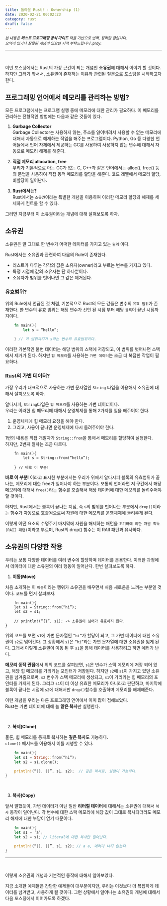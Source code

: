 ```yaml
---
title: 놀라운 Rust! - Ownership (1)
date: 2020-02-21 00:02:23
category: rust
draft: false
---
```


<p style="font-size:12px">
  <i>
      본 내용은 <b>러스트 프로그래밍 공식 가이드</b> 책을 기반으로 번역, 정리한 글입니다. <br> 오역이 있거나 잘못된 개념이 있으면 지적 부탁드립니다 :pray:
  </i>
</p>

<hr>
<br>

이번 포스팅에서는 Rust의 가장 근간이 되는 개념인 **소유권**에 대해서 이야기 할 것이다.
하지만 그러기 앞서서, 소유권이 존재하는 이유와 관련된 질문으로 포스팅을 시작하고자 한다.

## 프로그래밍 언어에서 메모리를 관리하는 방법?

모든 프로그램에서는 프로그램 실행 중에 메모리에 대한 관리가 필요하다. 이 메모리를 관리하는 전형적인 방법에는 다음과 같은 것들이 있다.

1. **Garbage Collector**  
   Garbage Collector는 사용하지 않는, 주소를 잃어버려서 사용할 수 없는 메모리에 대해서 자동으로 해제하는 작업을 해주는 프로그램이다. Python, Go 등 다양한 언어들에서 언어 자체에서 제공하는 GC를 사용하여 사용하지 않는 변수에 대해서 자동으로 메모리 해제를 해준다.

2. **직접 메모리 allocation, free**  
   우리가 기본적으로 아는 GC가 없는 C, C++과 같은 언어에서는 alloc(), free() 등의 문법을 사용하여 직접 동적 메모리를 할당을 해준다. 코드 레벨에서 메모리 할당, 비할당이 일어난다.

3. **Rust에서는?**  
   Rust에서는 `소유권`이라는 특별한 개념을 이용하여 이러한 메모리 할당과 해제를 세세하게 컨트롤 할 수 있다.

그러면 지금부터 이 소유권이라는 개념에 대해 살펴보도록 하자.

## 소유권

소유권은 말 그대로 한 변수가 어떠한 데이터를 가지고 있는 `권리` 이다.

Rust에서는 소유권과 관련하여 다음의 Rule이 존재한다.

- 러스트가 다루는 각각의 값은 소유자(owner)라고 부르는 변수를 가지고 있다.
- 특정 시점에 값의 소유자는 단 하나뿐이다.
- 소유자가 범위를 벗어나면 그 값은 제거된다.

### 유효범위?

위의 Rule에서 언급된 것 처럼, 기본적으로 Rust의 모든 값들은 변수의 `유효 범위`가 존재한다. 한 변수의 유효 범위는 해당 변수가 선언 된 시점 부터 해당 `블록`이 끝난 시점까지이다.

```rust
	fn main(){
		let s = “hello”;

	} // 이 범위까지가 s라는 변수의 유효범위이다.
```

이러한 기본적인 불변 데이터는 해당 범위의 스택에 저장되고, 이 범위를 벗어나면 스택에서 제거가 된다.
하지만 `힙 메모리`를 사용하는 `가변 데이터`는 조금 더 복잡한 작업이 필요하다.

### Rust의 가변 데이터?

가장 우리가 대표적으로 사용하는 가변 문자열인 `String` 타입을 이용해서
소유권에 대해서 살펴보도록 하자.

알다시피, `String`타입은 `힙 메모리`를 사용하는 가변 데이터이다.  
우리는 이러한 힙 메모리에 대해서 운영체제를 통해 2가지를 일을 해주어야 한다.

1. 운영체제에 힙 메모리 요청을 해야 한다.
2. 그리고, 사용이 끝나면 운영체제에 다시 돌려주어야 한다.

1번의 내용은 직접 개발자가 `String::from`을 통해서 메모리를 할당하여 실행한다.  
하지만, 2번째 절차는 조금 다르다.

```rust{4}
	fn main(){
		let s = String::from(“hello”);

	} // 바로 이 부분!
```

**바로 이 부분!** 이라고 표시한 부분에서는 우리가 위에서 알다시피 블록의 유효범위가 끝나는, 메모리에 대한 free가 일어나야 하는 부분이다. 보통의 언어라면 저 구간에서 해당 메모리에 대해서 `free()`라는 함수를 호출해서 해당 데이터에 대한 메모리를 돌려주어야 할 것이다.

하지만, Rust에서는 블록이 끝나는 지점, 즉 s의 범위를 벗어나는 부분에서 `drop()`이라는 함수가 자동으로 호출됨으로써 자원에 대한 메모리를 운영체제에 돌려주게 된다.

이렇게 어떤 요소의 수명주기 마지막에 자원을 해제하는 패턴을 `초기화에 의한 자원 획득(RAII 패턴)`이라고 부르며, Rust의 drop() 함수는 이 RAII 패턴과 유사하다.

## 소유권의 다양한 작용

우리는 보통 다양한 데이터를 여러 변수에 할당하며 데이터를 운용한다. 이러한 과정에서 데이터에 대한 소유권의 여러 행동이 일어난다. 한번 살펴보도록 하자.

1. **이동(Move)**

처음 소개하는 이 `이동`이라는 행위가 소유권을 배우면서 처음 새로움을 느끼는 부분일 것이다. 코드를 먼저 살펴보자.

```rust{5}
	fn main(){
	let s1 = String::from(“hi”);
	let s2 = s1;

	// println!(“{}”, s1); -> 소유권이 넘어가 유효하지 않다.
}
```

위의 코드를 보면 `s1`에 가변 문자열인 `”hi”`가 할당이 되고, 그 가변 데이터에 대한 소유권이 `s2`로 넘어간다. 그 상황에서 `s1`은 `”hi”`라는 가변 문자열에 대한 소유권을 잃게 된다. 그래서 이렇게 소유권이 이동 된 후 `s1`을 통해 데이터를 사용하려고 하면 에러가 난다.

**메모리 동작 관점**에서 위의 코드를 살펴보면, `s1`은 변수가 스택 메모리에 저장 되어 있고, 해당 힙 메모리를 가리키는 포인터가 저장된다. 하지만 `s2`에 `s1`이 가지고 있던 소유권을 넘겨줌으로써, `s2` 변수가 스택 메모리에 생성되고, `s1`이 가리키는 힙 메모리의 포인터를 가지게 된다.
그리고 `s1`이 더 이상 유효한 메모리가 아니라고 판단하고, 마지막에 블록이 끝나는 시점에 `s2`에 대해서만 `drop()`함수를 호출하며 메모리를 해제해준다.

이런 개념을 우리는 다른 프로그래밍 언어에서 이미 많이 접해보았다.  
Rust는 가변 데이터에 대해 늘 **얕은 복사**만 실행한다.

<br>

2. **복제(Clone)**

물론, 힙 메모리를 통째로 복사하는 **깊은 복사**도 가능하다.  
`clone()` 메서드를 이용해서 이를 시행할 수 있다.

```rust
	fn main(){
	let s1 = String::from(“hi”);
	let s2 = s1.clone();

	println!(“{}, {}”, s1, s2);  // 깊은 복사로, 실행이 가능하다.
}
```

<br>

3. **복사(Copy)**

앞서 말했듯이, 가변 데이터가 아닌 일반 **리터럴 데이터**에 대해서는 소유권에 대해서 `복사` 동작이 일어난다. 각 변수에 대한 스택 메모리에 해당 값이 그대로 복사되더라도 메모리 해제에 대한 부담이 없기 때문이다.

```rust
	fn main(){
	let s1 = ‘a’;
	let s2 = s1; // literal에 대한 복사만 일어난다.

	println!(“{}, {}”, s1, s2); // a a, 에러가 나지 않는다
}
```

<hr>
<br>

이렇게 소유권의 개념과 기본적인 동작에 대해서 알아보았다.

지금 소개한 예제들은 간단한 예제들이 대부분이지만, 우리는 이것보다 더 복잡하게 데이터를 넘겨받고, 사용하게 될 것이다. 그런 상황에서 일어나는 소유권의 개념에 대해서 다음 포스팅에서 이어가도록 하겠다.
